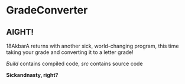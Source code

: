 # GradeConverter #

## AIGHT! ##
18AkbarA returns with another sick, world-changing program, this time taking your grade and converting it to a letter grade!

<i>Build</i> contains compiled code, <i>src</i> contains source code


<b>Sickandnasty, right?</b>